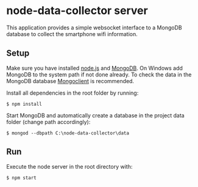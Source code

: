 # node-data-collector server

This application provides a simple websocket interface to a MongoDB database to collect the smartphone wifi information.

## Setup
Make sure you have installed [node.js](https://nodejs.org/en/) and [MongoDB](https://www.mongodb.com/download-center?jmp=nav#community).
On Windows add MongoDB to the system path if not done already.
To check the data in the MongoDB database [Mongoclient](https://github.com/rsercano/mongoclient) is recommended.

Install all dependencies in the root folder by running:
 ```shell
$ npm install
```

Start MongoDB and automatically create a database in the project data folder (change path accordingly):
 ```shell
$ mongod --dbpath C:\node-data-collector\data
```

## Run

Execute the node server in the root directory with:
 ```shell
$ npm start
```